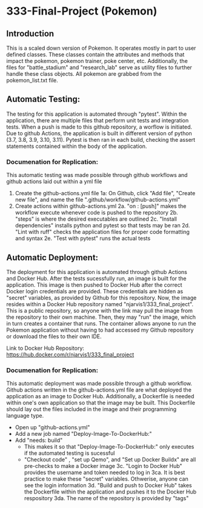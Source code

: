 # 333-Final-Project (Pokemon)

## Introduction
This is a scaled down version of Pokemon. It operates mostly in part to user defined classes. These classes contain the attributes and methods that impact the pokemon, pokemon trainer, poke center, etc. Additionally, the files for "battle_stadium" and "research_lab" serve as utility files to further handle these class objects. All pokemon are grabbed from the pokemon_list.txt file.

## Automatic Testing:
The testing for this application is automated through "pytest". Within the application, there are multiple files that perform unit tests and integration tests. When a push is made to this github repository, a worflow is initiated. Due to github Actions, the application is built in different version of python (3.7, 3.8, 3.9, 3.10, 3.11). Pytest is then ran in each build, checking the assert statements contained within the body of the application.

### Documenation for Replication:
This automatic testing was made possible through github workflows and github actions laid out within a yml file
1. Create the github-actions.yml file
  1a: On Github, click "Add file", "Create new file", and name the file ".github/workflow/github-actions.yml"
2. Create actions within github-actions.yml
  2a. "on : [push]" makes the workflow execute whenever code is pushed to the repository
  2b. "steps" is where the desired executables are outlined
  2c. "Install dependencies" installs python and pytest so that tests may be ran
  2d. "Lint with ruff" checks the application files for proper code formatting and syntax
  2e. "Test with pytest" runs the actual tests

## Automatic Deployment:
The deployment for this application is automated through github Actions and Docker Hub. After the tests sucessfully run, an image is built for the application. This image is then pushed to Docker Hub after the correct Docker login credentials are provided. These credentials are hidden as "secret" variables, as provided by Github for this repository. Now, the image resides within a Docker Hub repository named "njarvis1/333_final_project". This is a public repository, so anyone with the link may pull the image from the repository to their own machine. Then, they may "run" the image, which in turn creates a container that runs. The container allows anyone to run the Pokemon application without having to had accessed my Github repository or download the files to their own IDE.

Link to Docker Hub Repository: https://hub.docker.com/r/njarvis1/333_final_project

### Documenation for Replication:
This automatic deployment was made possible through a github workflow. Github actions written in the github-actions.yml file are what deployed the application as an image to Docker Hub. Additionally, a Dockerfile is needed within one's own application so that the image may be built. This Dockerfile should lay out the files included in the image and their programming language type.
* Open up "github-actions.yml"
* Add a new job named "Deploy-Image-To-DockerHub:"
* Add "needs: build"
  * This makes it so that "Deploy-Image-To-DockerHub:" only executes if the automated testing is sucessful
  * "Checkout code" , "set up Qemo", and "Set up Docker Buildx" are all pre-checks to make a Docker image
  3c. "Login to Docker Hub" provides the username and token needed to log in
    3ca. It is best practice to make these "secret" variables. Othwerise, anyone can see the login information
  3d. "Build and push to Docker Hub" takes the Dockerfile within the application and pushes it to the Docker Hub respository
    3da. The name of the repository is provided by "tags"

